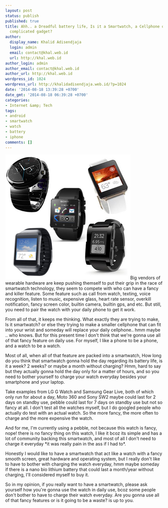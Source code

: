 ```yaml
---
layout: post
status: publish
published: true
title: Ahh.. a Dreadful battery life, Is it a Smartwatch, a Cellphone or just another
  complicated gadget?
author:
  display_name: Khalid Adisendjaja
  login: admin
  email: contact@khal.web.id
  url: http://khal.web.id
author_login: admin
author_email: contact@khal.web.id
author_url: http://khal.web.id
wordpress_id: 1024
wordpress_url: http://khalidadisendjaja.web.id/?p=1024
date: '2014-08-18 13:39:28 +0700'
date_gmt: '2014-08-18 06:39:28 +0700'
categories:
- Internet &amp; Tech
tags:
- android
- smartwatch
- watch
- battery
- iphone
comments: []
---
```

[![smartwatch](/images/smartwatch.jpg)](/images/smartwatch.jpg)Big vendors of wearable hardware are keep pushing themself to put their grip in the race of smartwatch technology, they seem to compete with who can have a fancy and killer feature. Some feature such as call from watch, texting, voice recognition, listen to music, expensive glass, heart rate sensor, overkill notification, fancy screen color, builtin camera, builtin gps, and etc. But still, you need to pair the watch with your daily phone to get it work.

From all of that, it keeps me thinking. What exactly they are trying to make, Is it smartwatch? or else they trying to make a smaller cellphone that can fit into your wrist and someday will replace your daily cellphone.. hmm maybe .. who knows. But for this present time I don't think that we're gonna use all of that fancy feature on daily use. For myself, I like a phone to be a phone, and a watch to be a watch.

Most of all, when all of that feature are packed into a smartwatch, How long do you think that smartwatch gonna hold the day regarding its battery life, is it a week? 2 weeks? or maybe a month without charging? Hmm, hard to say but they actually gonna hold the day only for a matter of hours, and so you need to bother yourself to charge your watch everyday besides your smartphone and your laptop.

Take examples from LG G Watch and Samsung Gear Live, both of which only run for about a day, Moto 360 and Sony SW2 maybe could last for 2 days on standby use, pebble could last for 7 days on standby use but not so fancy at all. I don't test all the watches myself, but I do googled people who actually do test with an actual watch. So the more fancy, the more often to charge and the more expensive the watch.

And for me, I'm currently using a pebble, not because this watch is fancy, nope! there is no fancy thing on this watch, I like it bcoz its simple and has a lot of community backing this smartwatch, and most of all I don't need to charge it everyday \*it was really pain in the ass if I had to\*.

Honestly I would like to have a smartwatch that act like a watch with a fancy smooth screen, great hardware and operating system, but I really don't like to have to bother with charging the watch everyday, hmm maybe someday if there is a nano bio lithium battery that could last a month/year without charging, I'll considered myself to buy it.

So in my opinion, if you really want to have a smartwatch, please ask yourself how you're gonna use the watch in daily use, bcoz some people don't bother to have to charge their watch everyday. Are you gonna use all of that fancy features or is it going to be a waste? is up to you.